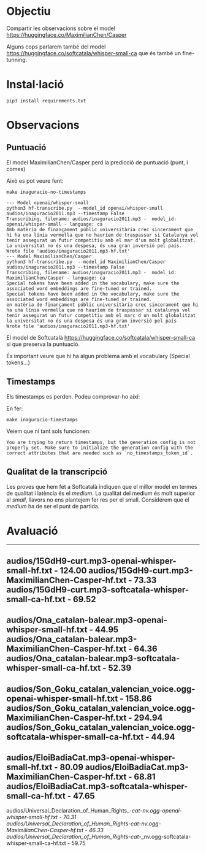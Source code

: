 # Objectiu

Compartir les observacions sobre el model https://huggingface.co/MaximilianChen/Casper

Alguns cops parlarem també del model https://huggingface.co/softcatala/whisper-small-ca que és també un fine-tunning.

# Instal·lació

```shell
pip3 install requirements.txt
```


# Observacions

## Puntuació

El model MaximilianChen/Casper perd la predicció de puntuació (punt, i comes)

Això es pot veure fent:

```shell
make inaguracio-no-timestamps
```
```shell
--- Model openai/whisper-small
python3 hf-transcribe.py  --model_id openai/whisper-small audios/inaguracio2011.mp3 --timestamp False
Transcribing, filename: audios/inaguracio2011.mp3 -  model_id: openai/whisper-small - language: ca
Amb matèria de finançament públic universitària crec sincerament que hi ha una línia vermella que no hauríem de traspassar si Catalunya vol tenir assegurat un futur competitiu amb el mar d'un molt globalitzat. La universitat no és una despesa, és una gran inversió pel país.
Wrote file 'audios/inaguracio2011.mp3-hf.txt'
--- Model MaximilianChen/Casper
python3 hf-transcribe.py  --model_id MaximilianChen/Casper audios/inaguracio2011.mp3 --timestamp False
Transcribing, filename: audios/inaguracio2011.mp3 -  model_id: MaximilianChen/Casper - language: ca
Special tokens have been added in the vocabulary, make sure the associated word embeddings are fine-tuned or trained.
Special tokens have been added in the vocabulary, make sure the associated word embeddings are fine-tuned or trained.
en matèria de finançament públic universitària crec sincerament que hi ha una línia vermella que no hauríem de traspassar si catalunya vol tenir assegurat un futur competitiu amb el marc d un molt globalitzat la universitat no és una despesa és una gran inversió pel país
Wrote file 'audios/inaguracio2011.mp3-hf.txt'
```
El model de Softcatalà https://huggingface.co/softcatala/whisper-small-ca si que preserva la puntuació.

És important veure que hi ha algun problema amb el vocabulary (Special tokens...)

## Timestamps

Els timestamps es perden. Podeu comprovar-ho així:

En fer:

```shell
make inaguracio-timestamps
```

Veiem que ni tant sols funcionen:

```shell
You are trying to return timestamps, but the generation config is not properly set. Make sure to initialize the generation config with the correct attributes that are needed such as `no_timestamps_token_id`. 
```
## Qualitat de la transcripció

Les proves que hem fet a Softcatalà indiquen que el millor model en termes de qualitat i latència és el *medium*. La qualitat del medium és molt superior al *small*, llavors no ens plantejem fer res per el small. Considerem que el *medium* ha de ser el punt de partida.

# Avaluació

---
audios/15GdH9-curt.mp3-openai-whisper-small-hf.txt - 124.00
audios/15GdH9-curt.mp3-MaximilianChen-Casper-hf.txt - 73.33
audios/15GdH9-curt.mp3-softcatala-whisper-small-ca-hf.txt - 69.52
---
audios/Ona_catalan-balear.mp3-openai-whisper-small-hf.txt - 44.95
audios/Ona_catalan-balear.mp3-MaximilianChen-Casper-hf.txt - 64.36
audios/Ona_catalan-balear.mp3-softcatala-whisper-small-ca-hf.txt - 52.39
---
audios/Son_Goku_catalan_valencian_voice.ogg-openai-whisper-small-hf.txt - 158.86
audios/Son_Goku_catalan_valencian_voice.ogg-MaximilianChen-Casper-hf.txt - 294.94
audios/Son_Goku_catalan_valencian_voice.ogg-softcatala-whisper-small-ca-hf.txt - 44.94
---
audios/EloiBadiaCat.mp3-openai-whisper-small-hf.txt - 80.09
audios/EloiBadiaCat.mp3-MaximilianChen-Casper-hf.txt - 68.81
audios/EloiBadiaCat.mp3-softcatala-whisper-small-ca-hf.txt - 47.65
---
audios/Universal_Declaration_of_Human_Rights_-_cat_-_nv.ogg-openai-whisper-small-hf.txt - 70.31
audios/Universal_Declaration_of_Human_Rights_-_cat_-_nv.ogg-MaximilianChen-Casper-hf.txt - 46.33
audios/Universal_Declaration_of_Human_Rights_-_cat_-_nv.ogg-softcatala-whisper-small-ca-hf.txt - 59.75





